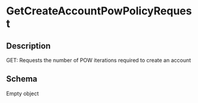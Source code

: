# GetCreateAccountPowPolicyRequest

## Description
GET: Requests the number of POW iterations required to create an account

## Schema

Empty object

